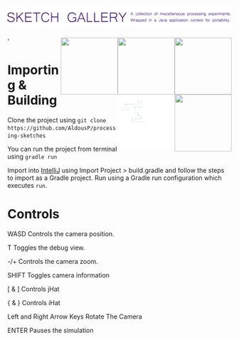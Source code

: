 ![Processing Sketches](header.png "Header")
---
  '<img src="gifs/EvilEvergreenAngelfish.gif" width="128" style="float: right;" height="128"> 
  <img src="gifs/GlumFlickeringGenet.gif" width="128" height="128" style="float: right;"> 
  <img src="gifs/PartialForcefulGuppy.gif" width="128" height="128" style="float: right;">
  <img src="gifs/WeirdWillingAfghanhound.gif" width="128" height="128" style="float: right;">
  <img src="gifs/LimpingWillingAmericanbadger.gif" width="128" height="128" style="float: right;">
   
 


Importing & Building
====================

Clone the project using `git clone https://github.com/AldousP/processing-sketches`

You can run the project from terminal using `gradle run`

Import into [IntelliJ](https://www.jetbrains.com/idea/) using Import Project > build.gradle and follow the steps to 
import as a Gradle project. Run using a Gradle run configuration which executes `run`.

Controls
====================

WASD Controls the camera position.

T Toggles the debug view.

-/+ Controls the camera zoom.

SHIFT Toggles camera information

[ & ] Controls jHat

{ & } Controls iHat

Left and Right Arrow Keys Rotate The Camera

ENTER Pauses the simulation
